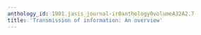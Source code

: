 ```yaml
---
anthology_id: 1981.jasis_journal-ir0anthology0volumeA32A2.7
title: 'Transmission of information: An overview'
---
```

